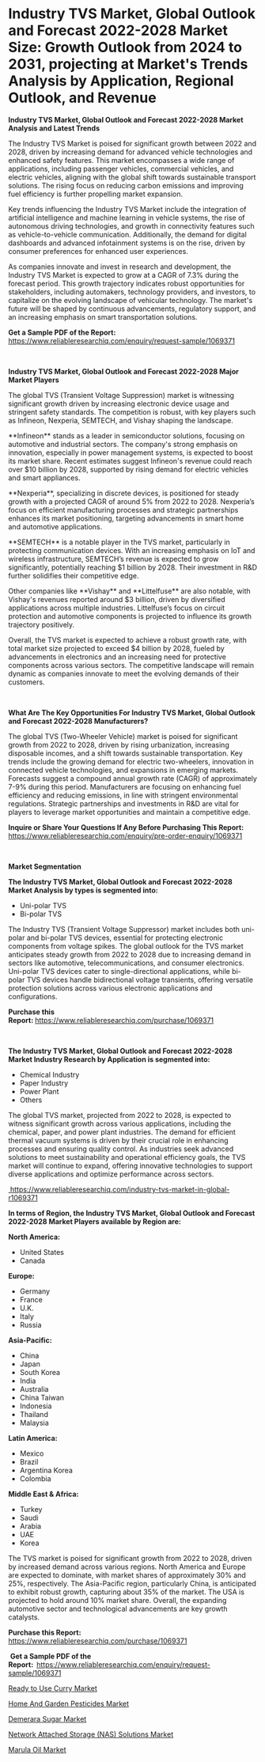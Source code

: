 <p><h1>Industry TVS Market, Global Outlook and Forecast 2022-2028 Market Size: Growth Outlook from 2024 to 2031, projecting at Market's Trends Analysis by Application, Regional Outlook, and Revenue</h1></p><p><strong>Industry TVS Market, Global Outlook and Forecast 2022-2028 Market Analysis and Latest Trends</strong></p>
<p><p>The Industry TVS Market is poised for significant growth between 2022 and 2028, driven by increasing demand for advanced vehicle technologies and enhanced safety features. This market encompasses a wide range of applications, including passenger vehicles, commercial vehicles, and electric vehicles, aligning with the global shift towards sustainable transport solutions. The rising focus on reducing carbon emissions and improving fuel efficiency is further propelling market expansion.</p><p>Key trends influencing the Industry TVS Market include the integration of artificial intelligence and machine learning in vehicle systems, the rise of autonomous driving technologies, and growth in connectivity features such as vehicle-to-vehicle communication. Additionally, the demand for digital dashboards and advanced infotainment systems is on the rise, driven by consumer preferences for enhanced user experiences.</p><p>As companies innovate and invest in research and development, the Industry TVS Market is expected to grow at a CAGR of 7.3% during the forecast period. This growth trajectory indicates robust opportunities for stakeholders, including automakers, technology providers, and investors, to capitalize on the evolving landscape of vehicular technology. The market's future will be shaped by continuous advancements, regulatory support, and an increasing emphasis on smart transportation solutions.</p></p>
<p><strong>Get a Sample PDF of the Report:&nbsp;</strong> <a href="https://www.reliableresearchiq.com/enquiry/request-sample/1069371">https://www.reliableresearchiq.com/enquiry/request-sample/1069371</a></p>
<p>&nbsp;</p>
<p><strong>Industry TVS Market, Global Outlook and Forecast 2022-2028 Major Market Players</strong></p>
<p><p>The global TVS (Transient Voltage Suppression) market is witnessing significant growth driven by increasing electronic device usage and stringent safety standards. The competition is robust, with key players such as Infineon, Nexperia, SEMTECH, and Vishay shaping the landscape.</p><p>**Infineon** stands as a leader in semiconductor solutions, focusing on automotive and industrial sectors. The company's strong emphasis on innovation, especially in power management systems, is expected to boost its market share. Recent estimates suggest Infineon's revenue could reach over $10 billion by 2028, supported by rising demand for electric vehicles and smart appliances.</p><p>**Nexperia**, specializing in discrete devices, is positioned for steady growth with a projected CAGR of around 5% from 2022 to 2028. Nexperia’s focus on efficient manufacturing processes and strategic partnerships enhances its market positioning, targeting advancements in smart home and automotive applications.</p><p>**SEMTECH** is a notable player in the TVS market, particularly in protecting communication devices. With an increasing emphasis on IoT and wireless infrastructure, SEMTECH’s revenue is expected to grow significantly, potentially reaching $1 billion by 2028. Their investment in R&D further solidifies their competitive edge.</p><p>Other companies like **Vishay** and **Littelfuse** are also notable, with Vishay's revenues reported around $3 billion, driven by diversified applications across multiple industries. Littelfuse’s focus on circuit protection and automotive components is projected to influence its growth trajectory positively.</p><p>Overall, the TVS market is expected to achieve a robust growth rate, with total market size projected to exceed $4 billion by 2028, fueled by advancements in electronics and an increasing need for protective components across various sectors. The competitive landscape will remain dynamic as companies innovate to meet the evolving demands of their customers.</p></p>
<p>&nbsp;</p>
<p><strong>What Are The Key Opportunities For Industry TVS Market, Global Outlook and Forecast 2022-2028 Manufacturers?</strong></p>
<p><p>The global TVS (Two-Wheeler Vehicle) market is poised for significant growth from 2022 to 2028, driven by rising urbanization, increasing disposable incomes, and a shift towards sustainable transportation. Key trends include the growing demand for electric two-wheelers, innovation in connected vehicle technologies, and expansions in emerging markets. Forecasts suggest a compound annual growth rate (CAGR) of approximately 7-9% during this period. Manufacturers are focusing on enhancing fuel efficiency and reducing emissions, in line with stringent environmental regulations. Strategic partnerships and investments in R&D are vital for players to leverage market opportunities and maintain a competitive edge.</p></p>
<p><strong>Inquire or Share Your Questions If Any Before Purchasing This Report:</strong> <a href="https://www.reliableresearchiq.com/enquiry/pre-order-enquiry/1069371">https://www.reliableresearchiq.com/enquiry/pre-order-enquiry/1069371</a></p>
<p>&nbsp;</p>
<p><strong>Market Segmentation</strong></p>
<p><strong>The Industry TVS Market, Global Outlook and Forecast 2022-2028 Market Analysis by types is segmented into:</strong></p>
<p><ul><li>Uni-polar TVS</li><li>Bi-polar TVS</li></ul></p>
<p><p>The Industry TVS (Transient Voltage Suppressor) market includes both uni-polar and bi-polar TVS devices, essential for protecting electronic components from voltage spikes. The global outlook for the TVS market anticipates steady growth from 2022 to 2028 due to increasing demand in sectors like automotive, telecommunications, and consumer electronics. Uni-polar TVS devices cater to single-directional applications, while bi-polar TVS devices handle bidirectional voltage transients, offering versatile protection solutions across various electronic applications and configurations.</p></p>
<p><strong>Purchase this Report:&nbsp;</strong><a href="https://www.reliableresearchiq.com/purchase/1069371">https://www.reliableresearchiq.com/purchase/1069371</a></p>
<p>&nbsp;</p>
<p><strong>The Industry TVS Market, Global Outlook and Forecast 2022-2028 Market Industry Research by Application is segmented into:</strong></p>
<p><ul><li>Chemical Industry</li><li>Paper Industry</li><li>Power Plant</li><li>Others</li></ul></p>
<p><p>The global TVS market, projected from 2022 to 2028, is expected to witness significant growth across various applications, including the chemical, paper, and power plant industries. The demand for efficient thermal vacuum systems is driven by their crucial role in enhancing processes and ensuring quality control. As industries seek advanced solutions to meet sustainability and operational efficiency goals, the TVS market will continue to expand, offering innovative technologies to support diverse applications and optimize performance across sectors.</p></p>
<p><a href="https://www.reliableresearchiq.com/industry-tvs-market-in-global-r1069371">&nbsp;https://www.reliableresearchiq.com/industry-tvs-market-in-global-r1069371</a></p>
<p><strong>In terms of Region, the Industry TVS Market, Global Outlook and Forecast 2022-2028 Market Players available by Region are:</strong></p>
<p>
    <p> <strong> North America: </strong>
        <ul>
            <li>United States</li>
            <li>Canada</li>
        </ul>
        </p> 
    <p> <strong> Europe: </strong>
        <ul>
            <li>Germany</li>
            <li>France</li>
            <li>U.K.</li>
            <li>Italy</li>
            <li>Russia</li>
        </ul>
        </p> 
    <p> <strong> Asia-Pacific: </strong>
        <ul>
            <li>China</li>
            <li>Japan</li>
            <li>South Korea</li>
            <li>India</li>
            <li>Australia</li>
            <li>China Taiwan</li>
            <li>Indonesia</li>
            <li>Thailand</li>
            <li>Malaysia</li>
        </ul>
        </p> 
    <p> <strong> Latin America: </strong>
        <ul>
            <li>Mexico</li>
            <li>Brazil</li>
            <li>Argentina Korea</li>
            <li>Colombia</li>
        </ul>
        </p> 
    <p> <strong> Middle East & Africa: </strong>
        <ul>
            <li>Turkey</li>
            <li>Saudi</li>
            <li>Arabia</li>
            <li>UAE</li>
            <li>Korea</li>
        </ul>
    </p>
    </p>
<p><p>The TVS market is poised for significant growth from 2022 to 2028, driven by increased demand across various regions. North America and Europe are expected to dominate, with market shares of approximately 30% and 25%, respectively. The Asia-Pacific region, particularly China, is anticipated to exhibit robust growth, capturing about 35% of the market. The USA is projected to hold around 10% market share. Overall, the expanding automotive sector and technological advancements are key growth catalysts.</p></p>
<p><strong>Purchase this Report: </strong><a href="https://www.reliableresearchiq.com/purchase/1069371">https://www.reliableresearchiq.com/purchase/1069371</a></p>
<p>&nbsp;<strong>Get a Sample PDF of the Report:&nbsp;&nbsp;</strong><a href="https://www.reliableresearchiq.com/enquiry/request-sample/1069371">https://www.reliableresearchiq.com/enquiry/request-sample/1069371</a></p>
<p><strong></strong></p>
<p><p><a href="https://medium.com/@sharquayrhodes1927/ready-to-use-curry-market-forecast-global-market-trends-and-analysis-from-2024-to-2031-covered-in-9af9f78e7257">Ready to Use Curry Market</a></p><p><a href="https://www.linkedin.com/pulse/home-garden-pesticides-market-size-type-herbicidesinsecticidesfungicidesfumigantsother-yvg1e?trackingId=7kfVWHogShK6mjt%2Bqw3CBw%3D%3D">Home And Garden Pesticides Market</a></p><p><a href="https://www.linkedin.com/pulse/demerara-sugar-market-overview-regional-outlook-competitive-strategies-ezgkc?trackingId=tHQstJxkbsI1BEnB8Mtwdg%3D%3D">Demerara Sugar Market</a></p><p><a href="https://www.linkedin.com/pulse/global-network-attached-storage-nas-solutions-market-status-1ylre?trackingId=RPSm3zzQQYSriBEUwI2S9g%3D%3D">Network Attached Storage (NAS) Solutions Market</a></p><p><a href="https://www.linkedin.com/pulse/marula-oil-market-report-product-type-cold-pressed-oilcold-9jgwe?trackingId=VuqhuPDGRqG85YxnHD7b7A%3D%3D">Marula Oil Market</a></p></p>